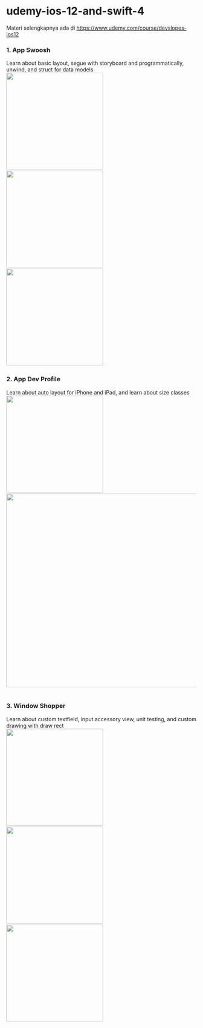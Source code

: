 # udemy-ios-12-and-swift-4
Materi selengkapnya ada di https://www.udemy.com/course/devslopes-ios12

### 1. App Swoosh
Learn about basic layout, segue with storyboard and programmatically, unwind, and struct for data models<br>
<img src="https://github.com/omrobbie/udemy-ios-12-and-swift-4/blob/master/app-swoosh/screenshot/preview1.png" width=256/>&nbsp;
<img src="https://github.com/omrobbie/udemy-ios-12-and-swift-4/blob/master/app-swoosh/screenshot/preview2.png" width=256/>&nbsp;
<img src="https://github.com/omrobbie/udemy-ios-12-and-swift-4/blob/master/app-swoosh/screenshot/preview3.png" width=256/>&nbsp;

### 2. App Dev Profile
Learn about auto layout for iPhone and iPad, and learn about size classes<br>
<img src="https://github.com/omrobbie/udemy-ios-12-and-swift-4/blob/master/app-dev-profile/screenshot/preview1.png" width=256/>&nbsp;
<img src="https://github.com/omrobbie/udemy-ios-12-and-swift-4/blob/master/app-dev-profile/screenshot/preview2.png" width=512/>&nbsp;

### 3. Window Shopper
Learn about custom textfield, input accessory view, unit testing, and custom drawing with draw rect<br>
<img src="https://github.com/omrobbie/udemy-ios-12-and-swift-4/blob/master/window-shopper/screenshot/preview1.png" width=256/>&nbsp;
<img src="https://github.com/omrobbie/udemy-ios-12-and-swift-4/blob/master/window-shopper/screenshot/preview2.png" width=256/>&nbsp;
<img src="https://github.com/omrobbie/udemy-ios-12-and-swift-4/blob/master/window-shopper/screenshot/preview3.png" width=256/>&nbsp;
